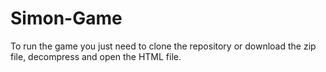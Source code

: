 # Simon-Game

To run the game you just need to clone the repository or download the zip file, decompress and open the HTML file.
